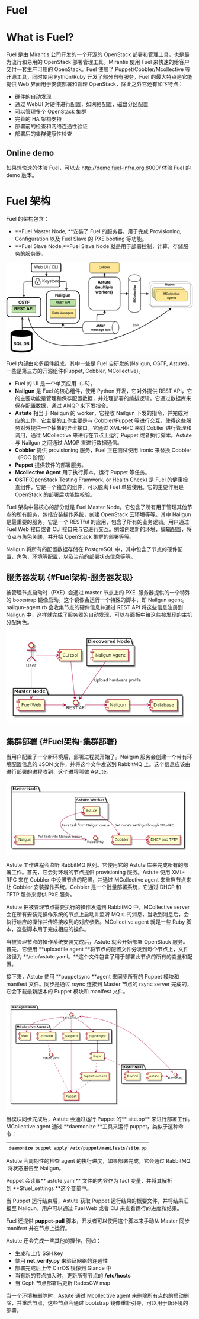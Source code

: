 # Fuel

# What is Fuel?

Fuel 是由 Mirantis 公司开发的一个开源的 OpenStack 部署和管理工具，也是最为流行和易用的 OpenStack 部署管理工具。Mirantis 使用 Fuel 来快速的给客户交付一套生产可用的 OpenStack。Fuel 使用了 Puppet/Cobbler/Mcollective 等开源工具，同时使用 Python/Ruby 开发了部分自有服务，Fuel 的最大特点是它能提供 Web 界面用于安装部署和管理 OpenStack，除此之外它还有如下特点：

* 硬件的自动发现
* 通过 WebUI 对硬件进行配置，如网络配置，磁盘分区配置
* 可以管理多个 OpenStack 集群
* 完善的 HA  架构支持
* 部署前的检查和网络连通性验证
* 部署后的集群健康性检查

## Online demo

如果想快速的体验 Fuel，可以去 http://demo.fuel-infra.org:8000/ 体验 Fuel 的 demo 版本。

# Fuel 架构

Fuel 的架构包含：

* **Fuel Master Node, **安装了 Fuel 的服务器，用于完成 Provisioning, Configuration 以及 Fuel Slave 的 PXE booting 等功能。
* **Fuel Slave Node,**Fuel Slave Node 就是用于部署控制，计算，存储服务的服务器。

![](/images/fuel/fuel-arch.png)

Fuel 内部由众多组件组成，其中一些是 Fuel 自研发的\(Nailgun, OSTF, Astute\)，一些是第三方的开源组件\(Puppet, Cobbler, MCollective\)。

* Fuel 的 UI 是一个单页应用（JS）。
* **Nailgun** 是 Fuel 的核心组件，使用 Python 开发，它对外提供 REST API，它的主要功能是管理和保存配置数据，并处理部署的编排逻辑。它通过数据库来保存配置数据，通过 AMQP 来下发指令。
* **Astute** 相当于 Nailgun 的 worker，它接收 Nailgun 下发的指令，并完成对应的工作，它主要的工作主要是与 Cobbler/Puppet 等进行交互，使得这些服务对外提供一个抽象的异步接口。它通过 XML-RPC 来对 Cobller 进行管理和调用，通过 MCollective 来进行在节点上运行 Puppet 或者执行脚本。Astute 与 Nailgun 之间通过 AMQP 来进行数据通信。
* **Cobbler** 提供 provisioning 服务，Fuel 正在测试使用 Ironic 来替换 Cobbler（POC 阶段）
* **Puppet** 提供软件的部署服务。
* **Mcollective Agent** 用于执行脚本，运行 Puppet 等任务。
* **OSTF**\(OpenStack Testing Framwork, or Health Check\) 是 Fuel 的健康检查组件，它是一个独立的组件，可以脱离 Fuel 单独使用。它的主要作用是 OpenStack 的部署后功能性校验。

Fuel 架构中最核心的部分就是 Fuel Master Node。它包含了所有用于管理其他节点的所有服务，包括安装操作系统，创建 OpenStack 云环境等等。其中 Nailgun 是最重要的服务。它是一个 RESTful 的应用，包含了所有的业务逻辑。用户通过 Fuel Web 接口或者 CLI 接口来与它进行交互。例如创建新的环境，编辑配置，将节点与角色关联，并开始 OpenStack 集群的部署等等。

Nailgun 将所有的配置数据存储在 PostgreSQL 中，其中包含了节点的硬件配置，角色，环境等配置，以及当前的部署状态信息等等。

## 服务器发现 {#Fuel架构-服务器发现}

被管理节点启动时（PXE）会通过 master 节点上的 PXE  服务器提供的一个特殊的 bootstrap 镜像启动。这个镜像会运行一个特殊的脚本，即 Nailgun agent。nailgun-agent.rb 会收集节点的硬件信息并通过 REST API 将这些信息注册到 Nailgun 中，这样就完成了服务器的自动发现，可以在面板中给这些被发现的主机分配角色。

![](/images/fuel/nailgun.png)

## 集群部署 {#Fuel架构-集群部署}

当用户配置了一个新环境后，部署过程就开始了。Nailgun 服务会创建一个带有环境配置信息的 JSON 文件，并将这个文件发送到 RabbitMQ 上。这个信息应该由进行部署的进程收到，这个进程叫做 Astute。

![](/images/fuel/astute-1.png)

Astute 工作进程会监听 RabbitMQ 队列。它使用它的 Astute 库来完成所有的部署工作。首先，它会对环境的节点提供 provisioning 服务。Astute 使用 XML-RPC 来在 Cobbler 中设置节点的配置，并通过 MCollective agent 来重启节点来让 Cobbler 安装操作系统。Cobbler 是一个批量部署系统，它通过 DHCP 和 TFTP 服务来提供 PXE 服务。

Astute 把被管理节点需要执行的操作发送到 RabbitMQ 中。MCollective server 会在所有安装完操作系统的节点上启动并监听 MQ 中的消息，当收到消息后，会执行响应的操作并传递接收到的对应参数。MCollective agent 就是一些 Ruby 脚本，这些脚本用于完成相应的操作。

当被管理节点的操作系统安装完成后，Astute 就会开始部署 OpenStack 服务。首先，它使用 **uploadfile agent **将节点的配置文件分发到每个节点上，文件路径为 **/etc/astute.yaml。**这个文件包含了用于部署此节点的所有的变量和配置。

接下来，Astute 使用 **puppetsync **agent 来同步所有的 Puppet 模块和 manifest 文件。同步是通过 rsync 连接到 Master 节点的 rsync server 完成的，它会下载最新版本的 Puppet 模块和 manifest 文件。

![](/images/fuel/astute-puppet.png)

当模块同步完成后，Astute 会通过运行 Puppet 的** site.pp** 来进行部署工作。MCollective agent 通过 **daemonize **工具来运行 puppet，类似于这种命令：

| `deamonize puppet apply /etc/puppet/manifests/site.pp` |
| :--- |


Astute 会周期性的检查 agent 的执行进度，如果部署完成，它会通过 RabbitMQ  将状态报告至 Nailgun。

Puppet 会读取** astute.yaml** 文件的内容作为 fact 变量，并将其解析到 **$fuel\_settings **这个变量中。

当 Puppet 运行结束后，Astute 获取 Puppet 运行结果的概要文件，并将结果汇报至 Nailgun。用户可以通过 Fuel Web 或者 CLI 来查看运行的进度和结果。

Fuel 还提供 **puppet-pull** 脚本，开发者可以使用这个脚本来手动从 Master 同步 manifest 并在节点上运行。

Astute 还会完成一些其他的操作，例如：

* 生成和上传 SSH key
* 使用 **net\_verify.py** 来验证网络的连通性
* 部署完成后上传 CirrOS 镜像到 Glance 中
* 当有新的节点加入时，更新所有节点的 **/etc/hosts**
* 当 Ceph 节点部署后更新 RadosGW map

当一个环境被删除时，Astute 通过 Mcollective agent 来删除所有点的的启动删除，并重启节点，这些节点会通过 bootstrap 镜像重新引导，可以用于新环境的部署。

  




